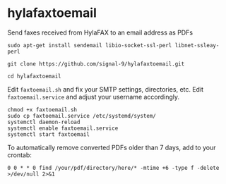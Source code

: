 # hylafaxtoemail
Send faxes received from HylaFAX to an email address as PDFs

    sudo apt-get install sendemail libio-socket-ssl-perl libnet-ssleay-perl
    
    git clone https://github.com/signal-9/hylafaxtoemail.git
    
    cd hylafaxtoemail
    
Edit `faxtoemail.sh` and fix your SMTP settings, directories, etc.
Edit `faxtoemail.service` and adjust your username accordingly.

    chmod +x faxtoemail.sh
    sudo cp faxtoemail.service /etc/systemd/system/
    systemctl daemon-reload
    systemctl enable faxtoemail.service
    systemctl start faxtoemail

To automatically remove converted PDFs older than 7 days, add to your crontab:

    0 0 * * 0 find /your/pdf/directory/here/* -mtime +6 -type f -delete >/dev/null 2>&1
